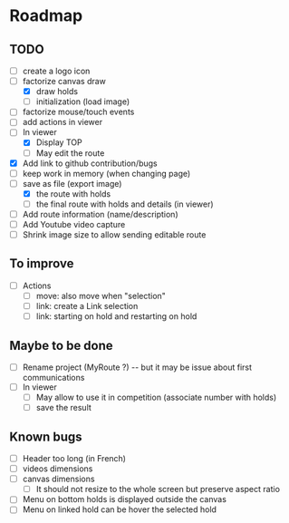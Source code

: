 # Roadmap

## TODO

* [ ] create a logo icon
* [ ] factorize canvas draw
    * [x] draw holds
    * [ ] initialization (load image)
* [ ] factorize mouse/touch events
* [ ] add actions in viewer
* [ ] In viewer
    * [x] Display TOP
    * [ ] May edit the route
* [x] Add link to github contribution/bugs
* [ ] keep work in memory (when changing page)
* [ ] save as file (export image)
    * [x] the route with holds
    * [ ] the final route with holds and details (in viewer)
* [ ] Add route information (name/description)
* [ ] Add Youtube video capture
* [ ] Shrink image size to allow sending editable route

## To improve

* [ ] Actions
    * [ ] move: also move when "selection"
    * [ ] link: create a Link selection
    * [ ] link: starting on hold and restarting on hold

## Maybe to be done

* [ ] Rename project (MyRoute ?) -- but it may be issue about first communications
* [ ] In viewer
    * [ ] May allow to use it in competition (associate number with holds)
    * [ ] save the result

## Known bugs

* [ ] Header too long (in French)
* [ ] videos dimensions
* [ ] canvas dimensions
    * [ ] It should not resize to the whole screen but preserve aspect ratio
* [ ] Menu on bottom holds is displayed outside the canvas
* [ ] Menu on linked hold can be hover the selected hold
